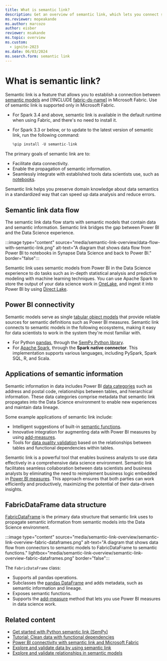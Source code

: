 ```yaml
---
title: What is semantic link?
description: Get an overview of semantic link, which lets you connect semantic models and Synapse Data Science in Microsoft Fabric.
ms.reviewer: mopeakande
ms.author: marcozo
author: eisber
reviewer: msakande
ms.topic: overview
ms.custom:
  - ignite-2023
ms.date: 06/03/2024
ms.search.form: semantic link
---
```


# What is semantic link?

Semantic link is a feature that allows you to establish a connection between [semantic models](/power-bi/connect-data/service-datasets-understand) and [!INCLUDE [fabric-ds-name](includes/fabric-ds-name.md)] in Microsoft Fabric.
Use of semantic link is supported only in Microsoft Fabric.

- For Spark 3.4 and above, semantic link is available in the default runtime when using Fabric, and there's no need to install it.
- For Spark 3.3 or below, or to update to the latest version of semantic link, run the following command:

  ```python
  %pip install -U semantic-link
  ```

The primary goals of semantic link are to:

- Facilitate data connectivity.
- Enable the propagation of semantic information.
- Seamlessly integrate with established tools data scientists use, such as [notebooks](../data-engineering/how-to-use-notebook.md).

Semantic link helps you preserve domain knowledge about data semantics in a standardized way that can speed up data analysis and reduce errors.

## Semantic link data flow

The semantic link data flow starts with semantic models that contain data and semantic information. Semantic link bridges the gap between Power BI and the Data Science experience.

:::image type="content" source="media/semantic-link-overview/data-flow-with-semantic-link.png" alt-text="A diagram that shows data flow from Power BI to notebooks in Synapse Data Science and back to Power BI." border="false":::

Semantic link uses semantic models from Power BI in the Data Science experience to do tasks such as in-depth statistical analysis and predictive modeling with machine learning techniques. You can use Apache Spark to store the output of your data science work in [OneLake](../onelake/onelake-overview.md), and ingest it into Power BI by using [Direct Lake](../get-started/direct-lake-overview.md).

## Power BI connectivity

Semantic models serve as single [tabular object models](/analysis-services/tom/introduction-to-the-tabular-object-model-tom-in-analysis-services-amo) that provide reliable sources for semantic definitions such as Power BI measures. Semantic link connects to semantic models in the following ecosystems, making it easy for data scientists to work in the system they're most familiar with.

- For Python [pandas](https://pandas.pydata.org/), through the [SemPy Python library](/python/api/semantic-link-sempy/).
- For [Apache Spark](https://spark.apache.org/), through the **Spark native connector**. This implementation supports various languages, including PySpark, Spark SQL, R, and Scala.

## Applications of semantic information

Semantic information in data includes Power BI [data categories](/power-bi/transform-model/desktop-data-categorization) such as address and postal code, relationships between tables, and hierarchical information. These data categories comprise metadata that semantic link propagates into the Data Science environment to enable new experiences and maintain data lineage.

Some example applications of semantic link include:

- Intelligent suggestions of built-in [semantic functions](semantic-link-semantic-functions.md).
- Innovative integration for augmenting data with Power BI measures by using [add-measures](semantic-link-power-bi.md#data-augmentation-with-power-bi-measures).
- Tools for [data quality validation](semantic-link-validate-data.md) based on the relationships between tables and functional dependencies within tables.

Semantic link is a powerful tool that enables business analysts to use data effectively in a comprehensive data science environment. Semantic link facilitates seamless collaboration between data scientists and business analysts by eliminating the need to reimplement business logic embedded in [Power BI measures](/power-bi/transform-model/desktop-measures#understanding-measures). This approach ensures that both parties can work efficiently and productively, maximizing the potential of their data-driven insights.

## FabricDataFrame data structure

[FabricDataFrame](/python/api/semantic-link-sempy/sempy.fabric.fabricdataframe) is the primary data structure that semantic link uses to propagate semantic information from semantic models into the Data Science environment.

:::image type="content" source="media/semantic-link-overview/semantic-link-overview-fabric-dataframes.png" alt-text="A diagram that shows data flow from connectors to semantic models to FabricDataFrame to semantic functions." lightbox="media/semantic-link-overview/semantic-link-overview-fabric-dataframes.png" border="false":::

The `FabricDataFrame` class:

- Supports all pandas operations.
- Subclasses the [pandas DataFrame](https://pandas.pydata.org/pandas-docs/stable/reference/api/pandas.DataFrame.html) and adds metadata, such as semantic information and lineage.
- Exposes semantic functions.
- Supports the [add-measure](semantic-link-power-bi.md#data-augmentation-with-power-bi-measures) method that lets you use Power BI measures in data science work.

## Related content

- [Get started with Python semantic link (SemPy)](/python/api/semantic-link/overview-semantic-link/)
- [Tutorial: Clean data with functional dependencies](tutorial-data-cleaning-functional-dependencies.md)
- [Power BI connectivity with semantic link and Microsoft Fabric](semantic-link-power-bi.md)
- [Explore and validate data by using semantic link](semantic-link-validate-data.md)
- [Explore and validate relationships in semantic models](semantic-link-validate-relationship.md)
